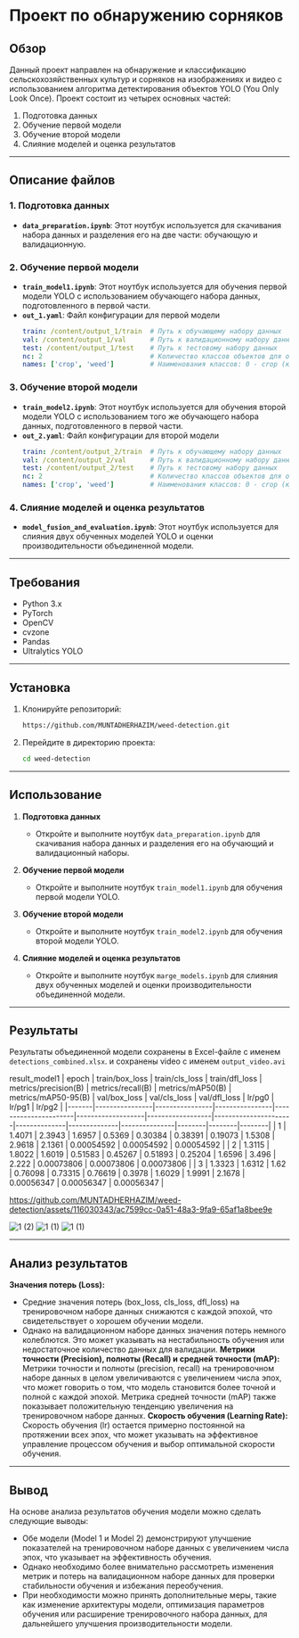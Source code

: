 # Проект по обнаружению сорняков

## Обзор
Данный проект направлен на обнаружение и классификацию сельскохозяйственных культур и сорняков на изображениях и видео с использованием алгоритма детектирования объектов YOLO (You Only Look Once). Проект состоит из четырех основных частей:

1. Подготовка данных
2. Обучение первой модели
3. Обучение второй модели
4. Слияние моделей и оценка результатов

---

## Описание файлов

### 1. Подготовка данных
- **`data_preparation.ipynb`**: Этот ноутбук используется для скачивания набора данных и разделения его на две части: обучающую и валидационную.

### 2. Обучение первой модели
- **`train_model1.ipynb`**: Этот ноутбук используется для обучения первой модели YOLO с использованием обучающего набора данных, подготовленного в первой части.
- **`out_1.yaml`**: Файл конфигурации для первой модели
    ```yaml
    train: /content/output_1/train  # Путь к обучающему набору данных
    val: /content/output_1/val      # Путь к валидационному набору данных
    test: /content/output_1/test    # Путь к тестовому набору данных
    nc: 2                           # Количество классов объектов для обнаружения
    names: ['crop', 'weed']         # Наименования классов: 0 - crop (культура), 1 - weed (сорняк)
    ```

### 3. Обучение второй модели
- **`train_model2.ipynb`**: Этот ноутбук используется для обучения второй модели YOLO с использованием того же обучающего набора данных, подготовленного в первой части.
- **`out_2.yaml`**: Файл конфигурации для второй модели
    ```yaml
    train: /content/output_2/train  # Путь к обучающему набору данных
    val: /content/output_2/val      # Путь к валидационному набору данных
    test: /content/output_2/test    # Путь к тестовому набору данных
    nc: 2                           # Количество классов объектов для обнаружения
    names: ['crop', 'weed']         # Наименования классов: 0 - crop (культура), 1 - weed (сорняк)
    ```

### 4. Слияние моделей и оценка результатов
- **`model_fusion_and_evaluation.ipynb`**: Этот ноутбук используется для слияния двух обученных моделей YOLO и оценки производительности объединенной модели.

---

## Требования

- Python 3.x
- PyTorch
- OpenCV
- cvzone
- Pandas
- Ultralytics YOLO

---

## Установка

1. Клонируйте репозиторий:
    ```bash
    https://github.com/MUNTADHERHAZIM/weed-detection.git
    ```
2. Перейдите в директорию проекта:
    ```bash
    cd weed-detection
    ```

---

## Использование

1. **Подготовка данных**
    - Откройте и выполните ноутбук `data_preparation.ipynb` для скачивания набора данных и разделения его на обучающий и валидационный наборы.

2. **Обучение первой модели**
    - Откройте и выполните ноутбук `train_model1.ipynb` для обучения первой модели YOLO.

3. **Обучение второй модели**
    - Откройте и выполните ноутбук `train_model2.ipynb` для обучения второй модели YOLO.

4. **Слияние моделей и оценка результатов**
    - Откройте и выполните ноутбук `marge_models.ipynb` для слияния двух обученных моделей и оценки производительности объединенной модели.

---

## Результаты

Результаты объединенной модели сохранены в Excel-файле с именем `detections_combined.xlsx`.
и сохранены video с именем `output_video.avi`

result_model1
| epoch | train/box_loss | train/cls_loss | train/dfl_loss | metrics/precision(B) | metrics/recall(B) | metrics/mAP50(B) | metrics/mAP50-95(B) | val/box_loss | val/cls_loss | val/dfl_loss | lr/pg0 | lr/pg1 | lr/pg2 |
|-------|----------------|----------------|----------------|----------------------|-------------------|------------------|----------------------|--------------|--------------|---------------|--------|--------|--------|
| 1     | 1.4071         | 2.3943         | 1.6957         | 0.5369               | 0.30384           | 0.38391          | 0.19073              | 1.5308       | 2.9618       | 2.1361        | 0.00054592 | 0.00054592 | 0.00054592 |
| 2     | 1.3115         | 1.8022         | 1.6019         | 0.51583              | 0.45267           | 0.51893          | 0.25204              | 1.6596       | 3.496        | 2.222         | 0.00073806 | 0.00073806 | 0.00073806 |
| 3     | 1.3323         | 1.6312         | 1.62           | 0.76098              | 0.73315           | 0.76619          | 0.3978               | 1.6029       | 1.9991       | 2.1678        | 0.00056347 | 0.00056347 | 0.00056347 |


https://github.com/MUNTADHERHAZIM/weed-detection/assets/116030343/ac7599cc-0a51-48a3-9fa9-65af1a8bee9e

![1 (2)](https://github.com/MUNTADHERHAZIM/weed-detection/assets/116030343/20e2f0ed-085c-4399-bd0f-8201b95a6801)
![1 (1)](https://github.com/MUNTADHERHAZIM/weed-detection/assets/116030343/f1e5368f-d54f-4773-b62d-72bcf131969b)
![1 (1)](https://github.com/MUNTADHERHAZIM/weed-detection/assets/116030343/40137adf-ec99-4390-b6a8-97ffa49a22ea)

---


## Анализ результатов
**Значения потерь (Loss):**
- Средние значения потерь (box_loss, cls_loss, dfl_loss) на тренировочном наборе данных снижаются с каждой эпохой, что свидетельствует о хорошем обучении модели.
- Однако на валидационном наборе данных значения потерь немного колеблются. Это может указывать на нестабильность обучения или недостаточное количество данных для валидации.
**Метрики точности (Precision), полноты (Recall) и средней точности (mAP):**
Метрики точности и полноты (precision, recall) на тренировочном наборе данных в целом увеличиваются с увеличением числа эпох, что может говорить о том, что модель становится более точной и полной с каждой эпохой.
Метрика средней точности (mAP) также показывает положительную тенденцию увеличения на тренировочном наборе данных.
**Скорость обучения (Learning Rate):**
Скорость обучения (lr) остается примерно постоянной на протяжении всех эпох, что может указывать на эффективное управление процессом обучения и выбор оптимальной скорости обучения.

--- 

## Вывод
На основе анализа результатов обучения модели можно сделать следующие выводы:

- Обе модели (Model 1 и Model 2) демонстрируют улучшение показателей на тренировочном наборе данных с увеличением числа эпох, что указывает на эффективность обучения.
- Однако необходимо более внимательно рассмотреть изменения метрик и потерь на валидационном наборе данных для проверки стабильности обучения и избежания переобучения.
- При необходимости можно принять дополнительные меры, такие как изменение архитектуры модели, оптимизация параметров обучения или расширение тренировочного набора данных, для дальнейшего улучшения производительности модели.
